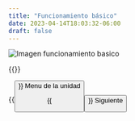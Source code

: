 ```yaml
---
title: "Funcionamiento básico"
date: 2023-04-14T18:03:32-06:00
draft: false
---
```


![Imagen funcionamiento basico](/posts/img/unidad1/funcionamiento_basico.webp#center)

{{<salto>}}

{{<button class=myButtonTwo relref="/posts/curso/unidad1/unidadUno.md">}} Menu de la unidad

{{<button class=myButton relref="/posts/curso/unidad1/funcionamiento/video.md">}} Siguiente